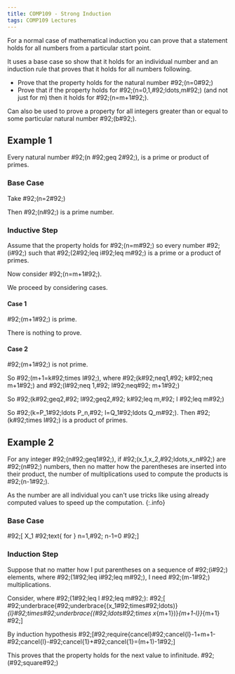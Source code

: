 ```yaml
---
title: COMP109 - Strong Induction
tags: COMP109 Lectures
---
```

For a normal case of mathematical induction you can prove that a statement holds for all numbers from a particular start point. 

It uses a base case so show that it holds for an individual number and an induction rule that proves that it holds for all numbers following.

* Prove that the property holds for the natural number \#92;(n=0\#92;)
* Prove that if the property holds for \#92;(n=0,1,\#92;ldots,m\#92;) (and not just for m) then it holds for \#92;(n=m+1\#92;).

Can also be used to prove a property for all integers greater than or equal to some particular natural number \#92;(b\#92;).

## Example 1
Every natural number \#92;(n \#92;geq 2\#92;), is a prime or product of primes.

### Base Case
Take \#92;(n=2\#92;)

Then \#92;(n\#92;) is a prime number.

### Inductive Step
Assume that the property holds for \#92;(n=m\#92;) so every number \#92;(i\#92;) such that \#92;(2\#92;leq i\#92;leq m\#92;) is a prime or a product of primes. 

Now consider \#92;(n=m+1\#92;).

We proceed by considering cases.

#### Case 1
\#92;(m+1\#92;) is prime.

There is nothing to prove.

#### Case 2
\#92;(m+1\#92;) is not prime.

So \#92;(m+1=k\#92;times l\#92;), where \#92;(k\#92;neq1,\#92; k\#92;neq m+1\#92;) and \#92;(l\#92;neq 1,\#92; l\#92;neq\#92; m+1\#92;)

So \#92;(k\#92;geq2,\#92; l\#92;geq2,\#92; k\#92;leq m,\#92; l \#92;leq m\#92;)

So \#92;(k=P_1\#92;ldots P_n,\#92; l=Q_1\#92;ldots Q_m\#92;). Then \#92;(k\#92;times l\#92;) is a product of primes.

## Example 2
For any integer \#92;(n\#92;geq1\#92;), if \#92;(x_1,x_2,\#92;ldots,x_n\#92;) are \#92;(n\#92;) numbers, then no matter how the parentheses are inserted into their product, the number of multiplications used to compute the products is \#92;(n-1\#92;).

As the number are all individual you can't use tricks like using already computed values to speed up the computation.
{:.info}

### Base Case
\#92;[
X_1 \#92;text{ for } n=1,\#92; n-1=0
\#92;]

### Induction Step
Suppose that no matter how I put parentheses on a sequence of \#92;(i\#92;) elements, where \#92;(1\#92;leq i\#92;leq m\#92;), I need \#92;(m-1\#92;) multiplications. 

Consider, where \#92;(1\#92;leq l \#92;leq m\#92;):
\#92;[
\#92;underbrace{\#92;underbrace{(x_1\#92;times\#92;ldots)}_{l}\#92;times\#92;underbrace{(\#92;ldots\#92;times x_{m+1})}_{m+1-l}}_{m+1}
\#92;]

By induction hypothesis
\#92;[\#92;require{cancel}\#92;cancel{l}-1+m+1-\#92;cancel{l}-\#92;cancel{1}+\#92;cancel{1}=(m+1)-1\#92;]

This proves that the property holds for the next value to infinitude. \#92;(\#92;square\#92;)
